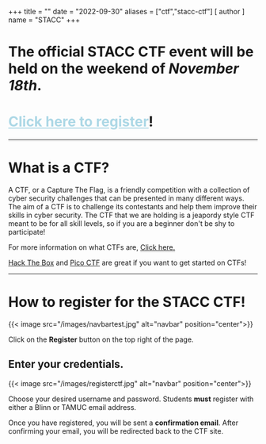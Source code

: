 +++
title = ""
date = "2022-09-30"
aliases = ["ctf","stacc-ctf"]
[ author ]
  name = "STACC"
+++

# The official STACC CTF event will be held on the weekend of ***November 18th***.
# <a style="color: lightblue;" href="https://ctf.stac.club/">Click here to register</a>!

------------------------------------------------------------------------------------
# What is a CTF?
A CTF, or a Capture The Flag, is a friendly competition with a collection of cyber security challenges that can be presented in many different ways. The aim of a CTF is to challenge its contestants and help them improve their skills in cyber security. The CTF that we are holding is a jeapordy style CTF meant to be for all skill levels, so if you are a beginner don't be shy to participate!

For more information on what CTFs are, <a href="https://dev.to/atan/what-is-ctf-and-how-to-get-started-3f04">Click here.</a>

<a href="https://www.hackthebox.com/">Hack The Box</a> and <a href="https://picoctf.org/">Pico CTF</a> are great if you want to get started on CTFs!

-------------------------------------------------------------------------------------
# How to register for the STACC CTF!

{{< image src="/images/navbartest.jpg" alt="navbar" position="center">}}

Click on the **Register** button on the top right of the page.

## Enter your credentials.

{{< image src="/images/registerctf.jpg" alt="navbar" position="center">}}

Choose your desired username and password.
Students **must** register with either a Blinn or TAMUC email address.

Once you have registered, you will be sent a **confirmation email**. After confirming your email, you will be redirected back to the CTF site.
